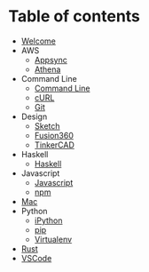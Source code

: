 # Table of contents

* [Welcome](README.md)
* AWS
  * [Appsync](aws/appsync.md)
  * [Athena](aws/athena.md)
* Command Line
  * [Command Line](clis/cmd.md)
  * [cURL](clis/curl.md)
  * [Git](clis/git.md)
* Design
  * [Sketch](design/sketch.md)
  * [Fusion360](design/fusion360.md)
  * [TinkerCAD](design/tinkercad.md)
* Haskell
  * [Haskell](haskell/haskell.md)
* Javascript
  * [Javascript](javascript/javascript.md)
  * [npm](javascript/npm.md)
* [Mac](mac.md)
* Python
  * [iPython](python/ipython.md)
  * [pip](python/pip.md)
  * [Virtualenv](python/virtualenv.md)
* [Rust](rust.md)
* [VSCode](vscode.md)
